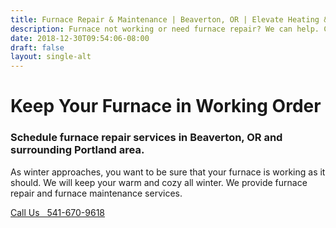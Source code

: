 ```yaml
---
title: Furnace Repair & Maintenance | Beaverton, OR | Elevate Heating & Cooling, LLC
description: Furnace not working or need furnace repair? We can help. Call Elevate Heating & Cooling now to schedule an appointment.
date: 2018-12-30T09:54:06-08:00
draft: false
layout: single-alt
---
```


# Keep Your Furnace in Working Order

### Schedule furnace repair services in Beaverton, OR and surrounding Portland area.

As winter approaches, you want to be sure that your furnace is working as it should. We will keep your warm and cozy all winter. We provide furnace repair and furnace maintenance services.

<a class="btn btn-red" href="tel:541-670-9618">Call Us &nbsp; 541-670-9618</a>